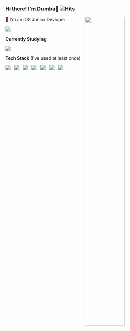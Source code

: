 ### Hi there! I'm Dumba👋   [![Hits](https://hits.seeyoufarm.com/api/count/incr/badge.svg?url=https%3A%2F%2Fgithub.com%2Fghis22130&count_bg=%2379C83D&title_bg=%23555555&icon=&icon_color=%23E7E7E7&title=hits&edge_flat=false)](https://hits.seeyoufarm.com)
  

[<img align="right" width="50%" src="https://github-readme-stats.vercel.app/api?username=ghis22130&show_icons=true&theme=cobalt">](https://metrics.lecoq.io/ouuan?template=classic)

📱 I'm an iOS Junior Devloper 

<img src="https://img.shields.io/badge/Swift-FA7343?style=flat-square&logo=Swift&logoColor=white"/>

**Currently Studying**

<img src="https://img.shields.io/badge/RxSwift-B7178C?style=flat-square&logo=ReactiveX&logoColor=white"/>

**Tech Stack** (I've used at least once)

<img src="https://img.shields.io/badge/C-00599C?style=flat-square&logo=C&logoColor=white"/> &nbsp; <img src="https://img.shields.io/badge/C++-A8B9CC?style=flat-square&logo=C%2B%2B&logoColor=white"/> &nbsp; <img src="https://img.shields.io/badge/Java-007396?style=flat-square&logo=Java&logoColor=white"/> &nbsp; <img src="https://img.shields.io/badge/Python-3776AB?style=flat-square&logo=Python&logoColor=white"/> &nbsp; <img src="https://img.shields.io/badge/MATLAB-FF9959?style=flat-square&logo=MATLAB&logoColor=white"/> &nbsp; <img src="https://img.shields.io/badge/MySQL-4479A1?style=flat-square&logo=MySQL&logoColor=white"/> &nbsp; <img src="https://img.shields.io/badge/MariaDB-003545?style=flat-square&logo=MariaDB&logoColor=white"/> &nbsp;  




<!--
**ghis22130/ghis22130** is a ✨ _special_ ✨ repository because its `README.md` (this file) appears on your GitHub profile.

Here are some ideas to get you started:

- 🔭 I’m currently working on ...
- 🌱 I’m currently learning ...
- 👯 I’m looking to collaborate on ...
- 🤔 I’m looking for help with ...
- 💬 Ask me about ...
- 📫 How to reach me: ...
- 😄 Pronouns: ...
- ⚡ Fun fact: ...
-->
